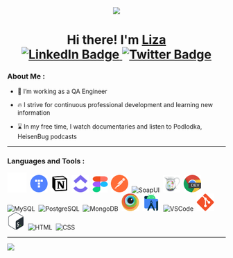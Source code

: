<div id="header" align="center">
  <img src="https://media0.giphy.com/media/RkX2zcpO79EAf82ESl/giphy.gif?cid=ecf05e47kw2mcq8s99bzxleeqvpl2tac6o8og33z3pv9jwg1&ep=v1_stickers_search&rid=giphy.gif&ct=s" width="150"/>
  <h1> Hi there! I'm <a href="https://github.com/eelizabeeth" target="_blank">Liza</a>
<div id="badges">
  <a href="mailto:egorovaelizavetwork@gmail.com">
    <img src="https://img.shields.io/badge/Gmail-red?style=for-the-badge&logo=Gmail&logoColor=white" alt="LinkedIn Badge"/>
  </a>
  <a href="https://t.me/eelizaveet">
    <img src="https://img.shields.io/badge/Telegram-blue?style=for-the-badge&logo=telegram&logoColor=white" alt="Twitter Badge"/>
  </a>
  </h1>
</div>
</div>

### About Me :

- 🐞 I’m working as a QA Engineer

- 🔥 I strive for continuous professional development and learning new information

- ⌛ In my free time, I watch documentaries and listen to Podlodka, HeisenBug podcasts

---

### Languages and Tools :

<div>
  <img src="icon/qase.svg" title="Qase.io" alt="Qase.io" width="45" height="45"/>&nbsp;
  <img src="icon/Yandex.Tracker.png" title="Yandex.tracker" alt="Yandex.tracker" width="40" height="40"/>&nbsp;
  <img src="icon/notion.png" title="Notion" alt="Notion" width="40" height="40"/>&nbsp;
  <img src="icon/clickup.svg" title="Clickup" alt="Clickup" width="40" height="40"/>&nbsp;
  <img src="icon/Figma.svg" title="Figma" alt="Figma" width="35" height="37"/>&nbsp;
  <img src="icon/postman.svg" title="Postman" alt="Postman" width="40" height="40"/>&nbsp;
  <img src="https://static0.smartbear.co/smartbearbrand/media/images/home/soapui-icon.svg" title="SoapUI" alt="SoapUI" width="40" height="40"/>&nbsp;
  <img src="icon/charles.png" title="Charles Proxy" alt="Charles Proxy" width="40" height="40"/>&nbsp;
  <img src="icon/devtools.png" title="Devtools" alt="Devtools" width="40" height="40"/>&nbsp;
  <img src="https://cdn.jsdelivr.net/gh/devicons/devicon/icons/mysql/mysql-original.svg" title="MySQL" alt="MySQL" width="40" height="40"/>&nbsp;
  <img src="https://cdn.jsdelivr.net/gh/devicons/devicon/icons/postgresql/postgresql-original.svg" title="PostgreSQL" alt="PostgreSQL" width="40" height="40"/>&nbsp;
  <img src="https://cdn.jsdelivr.net/gh/devicons/devicon/icons/mongodb/mongodb-original.svg" title="MongoDB" alt="MongoDB" width="40" height="40"/>&nbsp;    
  <img src="icon/browserstack.png" title="Browserstack" alt="Browserstack" width="40" height="40"/>&nbsp;
  <img src="icon/androidstudio.svg" title="Android studio" alt="Android studio" width="40" height="40"/>&nbsp;
 <img src="https://cdn.jsdelivr.net/gh/devicons/devicon/icons/vscode/vscode-original.svg" title="VSCode" alt="VSCode" width="40" height="40"/>&nbsp;
 <img src="icon/git.svg" title="Git" alt="Git" width="40" height="40"/>&nbsp;
 <img src="icon/Bash.png" title="Bash" alt="Bash" width="40" height="40"/>&nbsp;
 <img src="https://cdn.jsdelivr.net/gh/devicons/devicon/icons/html5/html5-original.svg" title="HTML5" alt="HTML" width="40" height="40"/>&nbsp;
 <img src="https://cdn.jsdelivr.net/gh/devicons/devicon/icons/css3/css3-original.svg"  title="CSS3" alt="CSS" width="40" height="40"/>&nbsp;

---

![](http://github-profile-summary-cards.vercel.app/api/cards/profile-details?username=eelizabeeth&theme=apprentice)

